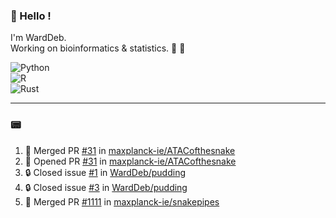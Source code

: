 ### :robot: Hello !

I'm WardDeb.  
Working on bioinformatics & statistics. 🧬 🧪  

![Python](https://img.shields.io/badge/python-3670A0?style=for-the-badge&logo=python&logoColor=ffdd54)  
![R](https://img.shields.io/badge/r-%23276DC3.svg?style=for-the-badge&logo=r&logoColor=white)  
![Rust](https://img.shields.io/badge/rust-%23000000.svg?style=for-the-badge&logo=rust&logoColor=white)  

---

### :pager:

<!--START_SECTION:activity-->
1. 🎉 Merged PR [#31](https://github.com/maxplanck-ie/ATACofthesnake/pull/31) in [maxplanck-ie/ATACofthesnake](https://github.com/maxplanck-ie/ATACofthesnake)
2. 💪 Opened PR [#31](https://github.com/maxplanck-ie/ATACofthesnake/pull/31) in [maxplanck-ie/ATACofthesnake](https://github.com/maxplanck-ie/ATACofthesnake)
3. 🔒 Closed issue [#1](https://github.com/WardDeb/pudding/issues/1) in [WardDeb/pudding](https://github.com/WardDeb/pudding)
4. 🔒 Closed issue [#3](https://github.com/WardDeb/pudding/issues/3) in [WardDeb/pudding](https://github.com/WardDeb/pudding)
5. 🎉 Merged PR [#1111](https://github.com/maxplanck-ie/snakepipes/pull/1111) in [maxplanck-ie/snakepipes](https://github.com/maxplanck-ie/snakepipes)
<!--END_SECTION:activity-->

